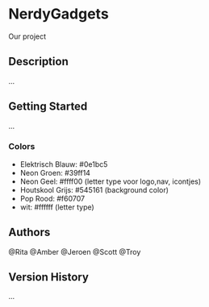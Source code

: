 # NerdyGadgets
Our project

## Description
...

## Getting Started
...

### Colors
*	Elektrisch Blauw: #0e1bc5
*	Neon Groen: #39ff14
*	Neon Geel: #ffff00 (letter type voor logo,nav, icontjes)
*	Houtskool Grijs: #545161 (background color)
*	Pop Rood: #f60707
*	wit: #ffffff (letter type)

## Authors

@Rita
@Amber
@Jeroen
@Scott
@Troy

## Version History

...
